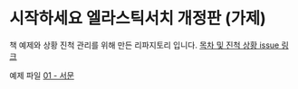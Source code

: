 # 시작하세요 엘라스틱서치 개정판 (가제)

책 예제와 상황 진척 관리를 위해 만든 리파지토리 입니다.
[목차 및 진척 상황 issue 링크](https://github.com/kimjmin/esbook/issues/2)

예제 파일
[01 - 서문](01-서문)